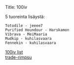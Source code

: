 Title: 100iv

5 tuoreinta lisäystä:

    Totodile - jeeee7
    Purified Houndour - Harskamon
    Vibrava - MeiMaaria
    Mudkip - kuhilasvaara
    Fennekin - kuhilasvaara

[100iv list](static/content/release_order_100ivlist.txt)  
[trade-rimpsu](static/content/trade_string.txt)  

